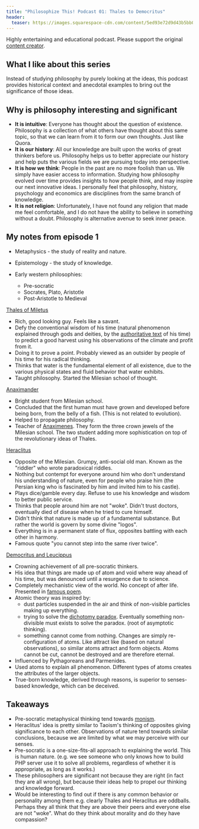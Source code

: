 ```yaml
---
title: "Philosophize This! Podcast 01: Thales to Democritus"
header:
  teaser: https://images.squarespace-cdn.com/content/5ed93e72d9d43b5bb06c8f18/1591819811995-EQ9XXGBKFWY0XOA6A1BF/cropped-cropped-philosophize-this_header-1-300x77.png?content-type=image%2Fpng
---
```


Highly entertaining and educational podcast. Please support the original [content creator](https://www.philosophizethis.org/).

## What I like about this series

Instead of studying philosophy by purely looking at the ideas, this podcast provides historical context and anecdotal examples to bring out the significance of those ideas.

## Why is philosophy interesting and significant

- **It is intuitive**: Everyone has thought about the question of existence. Philosophy is a collection of what others have thought about this same topic, so that we can learn from it to form our own thoughts. Just like Quora.
- **It is our history**: All our knowledge are built upon the works of great thinkers before us. Philosophy helps us to better appreciate our history and help puts the various fields we are pursuing today into perspective.
- **It is how we think**: People in the past are no more foolish than us. We simply have easier access to information. Studying how philosophy evolved over time provides insights to how people think, and may inspire our next innovative ideas. I personally feel that philosophy, history, psychology and economics are disciplines from the same branch of knowledge.
- **It is not religion**: Unfortunately, I have not found any religion that made me feel comfortable, and I do not have the ability to believe in something without a doubt. Philosophy is alternative avenue to seek inner peace.

## My notes from episode 1

- Metaphysics - the study of reality and nature.
- Epistemology - the study of knowledge.

- Early western philosophies:
  - Pre-socratic
  - Socrates, Plato, Aristotle
  - Post-Aristotle to Medieval

[Thales of Miletus](https://en.wikipedia.org/wiki/Thales_of_Miletus)

- Rich, good looking guy. Feels like a savant.
- Defy the conventional wisdom of his time (natural phenomenon explained through gods and deities, by the [authoritative text](https://en.wikipedia.org/wiki/Theogony) of his time) to predict a good harvest using his observations of the climate and profit from it.
- Doing it to prove a point. Probably viewed as an outsider by people of his time for his radical thinking.
- Thinks that water is the fundamental element of all existence, due to the various physical states and fluid behavior that water exhibits.
- Taught philosophy. Started the Milesian school of thought.

[Anaximander](https://en.wikipedia.org/wiki/Anaximander)

- Bright student from Milesian school.
- Concluded that the first human must have grown and developed before being born, from the belly of a fish. (This is not related to evolution).
- Helped to propagate philosophy.
- Teacher of [Anaximenes](https://en.wikipedia.org/wiki/Anaximenes_of_Miletus). They form the three crown jewels of the Milesian school. The two student adding more sophistication on top of the revolutionary ideas of Thales.

[Heraclitus](https://en.wikipedia.org/wiki/Heraclitus)

- Opposite of the Milesian. Grumpy, anti-social old man. Known as the "riddler" who wrote paradoxical riddles.
- Nothing but contempt for everyone around him who don't understand his understanding of nature, even for people who praise him (the Persian king who is fascinated by him and invited him to his castle).
- Plays dice/gamble every day. Refuse to use his knowledge and wisdom to better public service.
- Thinks that people around him are not "woke". Didn't trust doctors, eventually died of disease when he tried to cure himself.
- Didn't think that nature is made up of a fundamental substance. But rather the world is govern by some divine "logos".
- Everything is in a permanent state of flux, opposites battling with each other in harmony.
- Famous quote "you cannot step into the same river twice".

[Democritus and Leucippus](https://en.wikipedia.org/wiki/Democritus)

- Crowning achievement of all pre-socratic thinkers.
- His idea that things are made up of atom and void where way ahead of his time, but was denounced until a resurgence due to science.
- Completely mechanistic view of the world. No concept of after life. Presented in [famous poem](https://en.wikipedia.org/wiki/De_rerum_natura).
- Atomic theory was inspired by:
  - dust particles suspended in the air and think of non-visible particles making up everything.
  - trying to solve the [dichotomy paradox](https://en.wikipedia.org/wiki/Zeno%27s_paradoxes). Eventually something non-divisible must exists to solve the paradox. (root of asymptotic thinking).
  - something cannot come from nothing. Changes are simply re-configuration of atoms. Like attract like (based on natural observations), so similar atoms attract and form objects. Atoms cannot be cut, cannot be destroyed and are therefore eternal.
- Influenced by Pythagoreans and Parmenides.
- Used atoms to explain all phenomenon. Different types of atoms creates the attributes of the larger objects.
- True-born knowledge, derived through reasons, is superior to senses-based knowledge, which can be deceived.

## Takeaways

- Pre-socratic metaphysical thinking tend towards [monism](https://en.wikipedia.org/wiki/Monism).
- Heraclitus' idea is pretty similar to Taoism's thinking of opposites giving significance to each other. Observations of nature tend towards similar conclusions, because we are limited by what we may perceive with our senses.
- Pre-socratic is a one-size-fits-all approach to explaining the world. This is human nature. (e.g. we see someone who only knows how to build PHP server use it to solve all problems, regardless of whether it is appropriate, as long as it works.)
- These philosophers are significant not because they are right (in fact they are all wrong), but because their ideas help to propel our thinking and knowledge forward.
- Would be interesting to find out if there is any common behavior or personality among them e.g. clearly Thales and Heraclitus are oddballs. Perhaps they all think that they are above their peers and everyone else are not "woke". What do they think about morality and do they have compassion?
